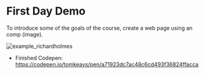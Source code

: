 # First Day Demo

To introduce some of the goals of the course, create a web page using an comp (image).

![example_richardholmes](https://user-images.githubusercontent.com/171037/50840666-06ce0100-1331-11e9-9d1f-670878993bcc.png)

- Finished Codepen: https://codepen.io/tomkeays/pen/a71923dc7ac48c6cd493f36824ffacca
